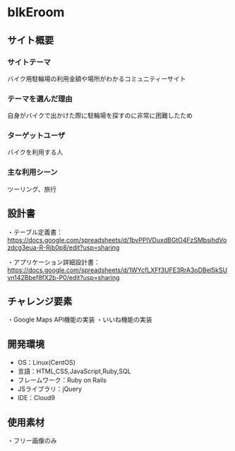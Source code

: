 # bIkEroom

## サイト概要
### サイトテーマ
バイク用駐輪場の利用金額や場所がわかるコミュニティーサイト

### テーマを選んだ理由
自身がバイクで出かけた際に駐輪場を探すのに非常に困難したため

### ターゲットユーザ
バイクを利用する人

### 主な利用シーン
ツーリング、旅行


## 設計書
・テーブル定義書：https://docs.google.com/spreadsheets/d/1bvPPlVDuxdBGtO4FzSMbsihdVozdcg3eua-R-Rjb0p8/edit?usp=sharing

・アプリケーション詳細設計書：https://docs.google.com/spreadsheets/d/1WYcfLXFf3UFE3RrA3oDBel5kSUvn142Bbef8fX2b-P0/edit?usp=sharing


## チャレンジ要素
・Google Maps API機能の実装
・いいね機能の実装


## 開発環境
- OS：Linux(CentOS)
- 言語：HTML,CSS,JavaScript,Ruby,SQL
- フレームワーク：Ruby on Rails
- JSライブラリ：jQuery
- IDE：Cloud9

## 使用素材
・フリー画像のみ